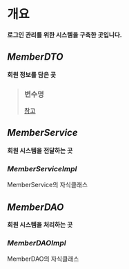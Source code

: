 # 개요
**로그인 관리를 위한 시스템을 구축한 곳입니다.**

## *MemberDTO*
**회원 정보를 담은 곳**

> ### 변수명
> [참고](https://github.com/DahyeonS/Bike_Mini_Project/blob/main/database/%EB%8D%B0%EC%9D%B4%ED%84%B0%EB%B2%A0%EC%9D%B4%EC%8A%A4.md#%EC%B9%BC%EB%9F%BC%EB%AA%85)

## *MemberService*
**회원 시스템을 전달하는 곳**

### *MemberServiceImpl*
MemberService의 자식클래스

## *MemberDAO*
**회원 시스템을 처리하는 곳**

### *MemberDAOImpl*
MemberDAO의 자식클래스
